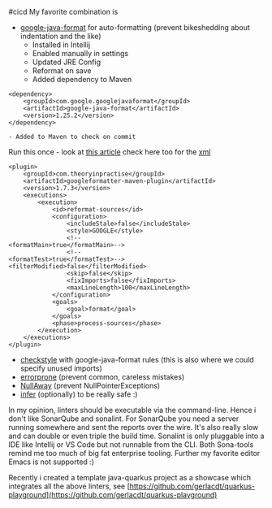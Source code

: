 #cicd
My favorite combination is

- [google-java-format](https://github.com/google/google-java-format) for auto-formatting (prevent bikeshedding about indentation and the like)
	- Installed in Intellij
	- Enabled manually in settings
	- Updated JRE Config
	- Reformat on save
	- Added dependency to Maven
```
<dependency>  
    <groupId>com.google.googlejavaformat</groupId>  
    <artifactId>google-java-format</artifactId>  
    <version>1.25.2</version>  
</dependency>
```
	
	- Added to Maven to check on commit
Run this once - look at [this article](https://aru-sha4.medium.com/java-check-style-and-formatting-using-maven-a1a1b4e6e10a)
check here too for the [xml](https://github.com/checkstyle/checkstyle/blob/master/src/main/resources/google_checks.xml)


```
<plugin>  
    <groupId>com.theoryinpractise</groupId>  
    <artifactId>googleformatter-maven-plugin</artifactId>  
    <version>1.7.3</version>  
    <executions>  
        <execution>  
            <id>reformat-sources</id>  
            <configuration>  
                <includeStale>false</includeStale>  
                <style>GOOGLE</style>  
                <!--                            <formatMain>true</formatMain>-->  
                <!--                            <formatTest>true</formatTest>-->                <filterModified>false</filterModified>  
                <skip>false</skip>  
                <fixImports>false</fixImports>  
                <maxLineLength>100</maxLineLength>  
            </configuration>  
            <goals>  
                <goal>format</goal>  
            </goals>  
            <phase>process-sources</phase>  
        </execution>  
    </executions>  
</plugin>
```
- [checkstyle](https://maven.apache.org/plugins/maven-checkstyle-plugin/index.html) with google-java-format rules (this is also where we could specify unused imports)
- [errorprone](https://errorprone.info/) (prevent common, careless mistakes)
- [NullAway](https://github.com/uber/NullAway) (prevent NullPointerExceptions)
- [infer](https://fbinfer.com/) (optionally) to be really safe :)

In my opinion, linters should be executable via the command-line. Hence i don't like SonarQube and sonalint. For SonarQube you need a server running somewhere and sent the reports over the wire. It's also really slow and can double or even triple the build time. Sonalint is only pluggable into a IDE like Intellij or VS Code but not runnable from the CLI. Both Sona-tools remind me too much of big fat enterprise tooling. Further my favorite editor Emacs is not supported :)

Recently i created a template java-quarkus project as a showcase which integrates all the above linters, see [https://github.com/gerlacdt/quarkus-playground](https://github.com/gerlacdt/quarkus-playground)
